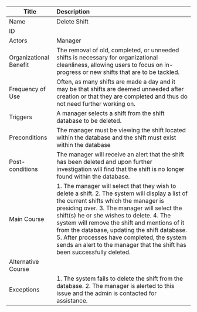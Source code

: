| Title | Description |
|-------|:------------|
| Name | Delete Shift |
| ID |  |
| Actors | Manager |
| Organizational Benefit | The removal of old, completed, or unneeded shifts is necessary for organizational cleanliness, allowing users to focus on in-progress or new shifts that are to be tackled. |
| Frequency of Use | Often, as many shifts are made a day and it may be that shifts are deemed unneeded after creation or that they are completed and thus do not need further working on. |
| Triggers | A manager selects a shift from the shift database to be deleted. |
| Preconditions | The manager must be viewing the shift located within the database and the shift must exist within the database |
| Post-conditions | The manager will receive an alert that the shift has been deleted and upon further investigation will find that the shift is no longer found within the database. |
| Main Course | 1. The manager will select that they wish to delete a shift. 2. The system will display a list of the current shifts which the manager is presiding over. 3. The manager will select the shift(s) he or she wishes to delete. 4. The system will remove the shift and mentions of it from the database, updating the shift database. 5. After processes have completed, the system sends an alert to the manager that the shift has been successfully deleted.|
| Alternative Course | |
| Exceptions | 1. The system fails to delete the shift from the database. 2. The manager is alerted to this issue and the admin is contacted for assistance.|
